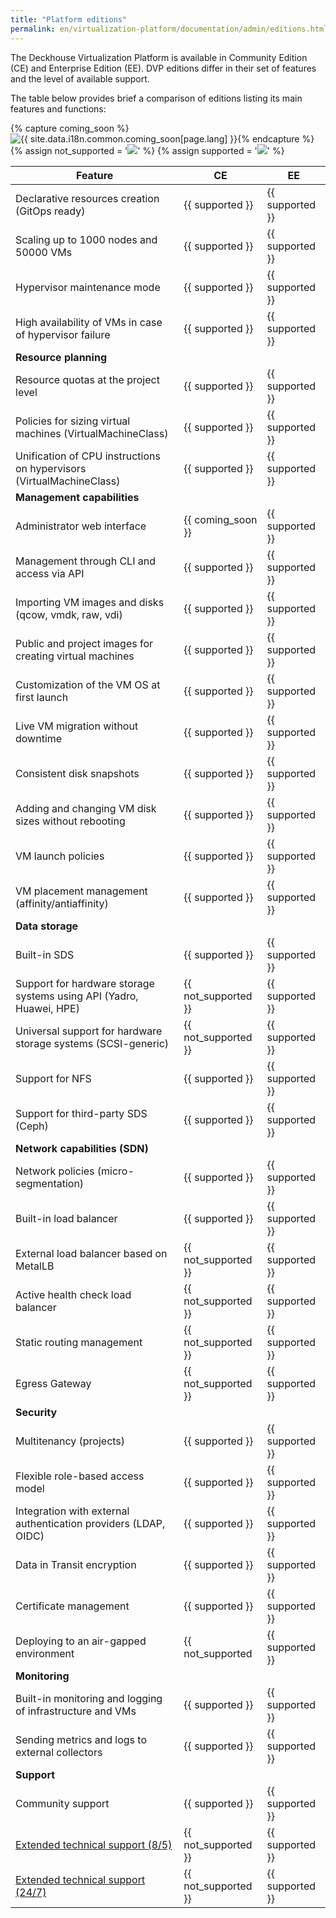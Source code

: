 ```yaml
---
title: "Platform editions"
permalink: en/virtualization-platform/documentation/admin/editions.html
---
```


The Deckhouse Virtualization Platform is available in Community Edition (CE) and Enterprise Edition (EE). DVP editions differ in their set of features and the level of available support.

The table below provides brief a comparison of editions listing its main features and functions:

{% capture coming_soon %}<img src="/images/icons/intermediate_v2.svg" title="{{ site.data.i18n.common.coming_soon[page.lang] }}" aria-expanded="false">{% endcapture %}
{% assign not_supported = '<img src="/images/icons/not_supported_v2.svg">' %}
{% assign supported = '<img src="/images/icons/supported_v2.svg">' %}

| Feature                                                              | CE                     | EE                  |
|----------------------------------------------------------------------|------------------------|---------------------|
| Declarative resources creation (GitOps ready)                        | {{ supported }}        | {{ supported }}     |
| Scaling up to 1000 nodes and 50000 VMs                               | {{ supported }}        | {{ supported }}     |
| Hypervisor maintenance mode                                          | {{ supported }}        | {{ supported }}     |
| High availability of VMs in case of hypervisor failure               | {{ supported }}        | {{ supported }}     |
| **Resource planning**                                                |                        |                     |
| Resource quotas at the project level                                 | {{ supported }}        | {{ supported }}     |
| Policies for sizing virtual machines (VirtualMachineClass)           | {{ supported }}        | {{ supported }}     |
| Unification of CPU instructions on hypervisors (VirtualMachineClass) | {{ supported }}        | {{ supported }}     |
| **Management capabilities**                                          |                        |                     |
| Administrator web interface                                          | {{ coming_soon }}      | {{ supported }}     |
| Management through CLI and access via API                            | {{ supported }}        | {{ supported }}     |
| Importing VM images and disks (qcow, vmdk, raw, vdi)                 | {{ supported }}        | {{ supported }}     |
| Public and project images for creating virtual machines              | {{ supported }}        | {{ supported }}     |
| Customization of the VM OS at first launch                           | {{ supported }}        | {{ supported }}     |
| Live VM migration without downtime                                   | {{ supported }}        | {{ supported }}     |
| Consistent disk snapshots                                            | {{ supported }}        | {{ supported }}     |
| Adding and changing VM disk sizes without rebooting                  | {{ supported }}        | {{ supported }}     |
| VM launch policies                                                   | {{ supported }}        | {{ supported }}     |
| VM placement management (affinity/antiaffinity)                      | {{ supported }}        | {{ supported }}     |
| **Data storage**                                                     |                        |                     |
| Built-in SDS                                                         | {{ supported }}        | {{ supported }}     |
| Support for hardware storage systems using API (Yadro, Huawei, HPE)  | {{ not_supported }}    | {{ supported }}     |
| Universal support for hardware storage systems (SCSI-generic)        | {{ not_supported }}    | {{ supported }}     |
| Support for NFS                                                      | {{ supported }}        | {{ supported }}     |
| Support for third-party SDS (Ceph)                                   | {{ supported }}        | {{ supported }}     |
| **Network capabilities (SDN)**                                       |                        |                     |
| Network policies (micro-segmentation)                                | {{ supported }}        | {{ supported }}     |
| Built-in load balancer                                               | {{ supported }}        | {{ supported }}     |
| External load balancer based on MetalLB                              | {{ not_supported }}    | {{ supported }}     |
| Active health check load balancer                                    | {{ not_supported }}    | {{ supported }}     |
| Static routing management                                            | {{ not_supported }}    | {{ supported }}     |
| Egress Gateway                                                       | {{ not_supported }}    | {{ supported }}     |
| **Security**                                                         |                        |                     |
| Multitenancy (projects)                                              | {{ supported }}        | {{ supported }}     |
| Flexible role-based access model                                     | {{ supported }}        | {{ supported }}     |
| Integration with external authentication providers (LDAP, OIDC)      | {{ supported }}        | {{ supported }}     |
| Data in Transit encryption                                           | {{ supported }}        | {{ supported }}     |
| Certificate management                                               | {{ supported }}        | {{ supported }}     |
| Deploying to an air-gapped environment                               | {{ not_supported       | {{ supported }}     |
| **Monitoring**                                                       |                        |                     |
| Built-in monitoring and logging of infrastructure and VMs            | {{ supported }}        | {{ supported }}     |
| Sending metrics and logs to external collectors                      | {{ supported }}        | {{ supported }}     |
| **Support**                                                          |                        |                     |
| Community support                                                    | {{ supported }}        | {{ supported }}     |
| [Extended technical support (8/5)](/tech-support/)                   | {{ not_supported }}    | {{ supported }}     |
| [Extended technical support (24/7)](/tech-support/)                  | {{ not_supported }}    | {{ supported }}     |
